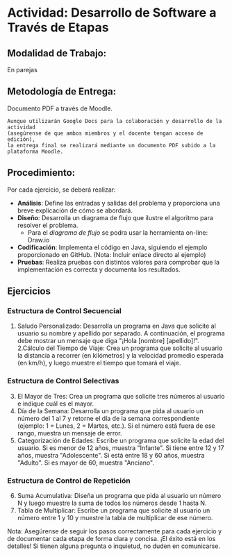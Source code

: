 # Actividad: Desarrollo de Software a Través de Etapas

## Modalidad de Trabajo: 
En parejas

## Metodología de Entrega: 
Documento PDF a través de Moodle. 
```
Aunque utilizarán Google Docs para la colaboración y desarrollo de la actividad
(asegúrense de que ambos miembros y el docente tengan acceso de edición),
la entrega final se realizará mediante un documento PDF subido a la plataforma Moodle.
```
## Procedimiento: 

Por cada ejercicio, se deberá realizar:

* **Análisis**: Define las entradas y salidas del problema y proporciona una breve explicación de cómo se abordará.
* **Diseño**: Desarrolla un diagrama de flujo que ilustre el algoritmo para resolver el problema.
    * Para el *diagrama de flujo* se podra usar la herramienta on-line: Draw.io
* **Codificación**: Implementa el código en Java, siguiendo el ejemplo proporcionado en GitHub. (Nota: Incluir enlace directo al ejemplo)
* **Pruebas**: Realiza pruebas con distintos valores para comprobar que la implementación es correcta y documenta los resultados.

## Ejercicios
### Estructura de Control Secuencial

1. Saludo Personalizado: Desarrolla un programa en Java que solicite al usuario su nombre y apellido por separado. A continuación, el programa debe mostrar un mensaje que diga "¡Hola [nombre] [apellido]!".
2.Cálculo del Tiempo de Viaje: Crea un programa que solicite al usuario la distancia a recorrer (en kilómetros) y la velocidad promedio esperada (en km/h), y luego muestre el tiempo que tomará el viaje.

### Estructura de Control Selectivas

3. El Mayor de Tres: Crea un programa que solicite tres números al usuario e indique cuál es el mayor.
4. Día de la Semana: Desarrolla un programa que pida al usuario un número del 1 al 7 y retorne el día de la semana correspondiente (ejemplo: 1 = Lunes, 2 = Martes, etc.). Si el número está fuera de ese rango, muestra un mensaje de error.
5. Categorización de Edades: Escribe un programa que solicite la edad del usuario. Si es menor de 12 años, muestra "Infante". Si tiene entre 12 y 17 años, muestra "Adolescente". Si está entre 18 y 60 años, muestra "Adulto". Si es mayor de 60, muestra "Anciano".

### Estructura de Control de Repetición
6. Suma Acumulativa: Diseña un programa que pida al usuario un número N y luego muestre la suma de todos los números desde 1 hasta N.
7. Tabla de Multiplicar: Escribe un programa que solicite al usuario un número entre 1 y 10 y muestre la tabla de multiplicar de ese número.
    
Nota: Asegúrense de seguir los pasos correctamente para cada ejercicio y de documentar cada etapa de forma clara y concisa. ¡El éxito está en los detalles! Si tienen alguna pregunta o inquietud, no duden en comunicarse.
